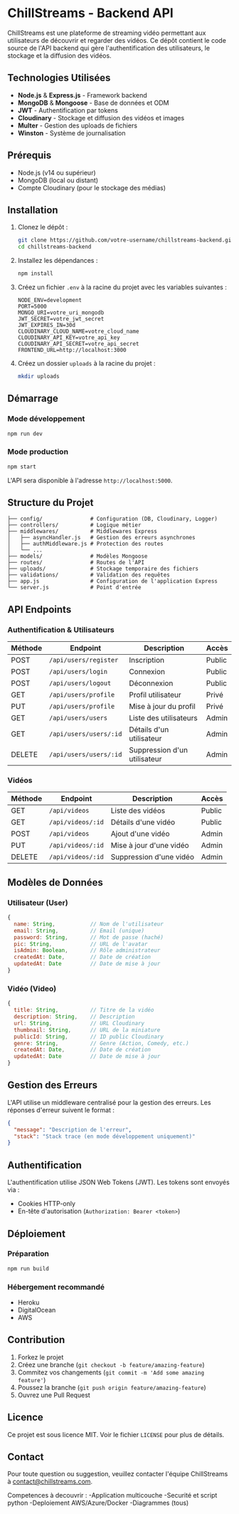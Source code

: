 # ChillStreams - Backend API

ChillStreams est une plateforme de streaming vidéo permettant aux utilisateurs de découvrir et regarder des vidéos. Ce dépôt contient le code source de l'API backend qui gère l'authentification des utilisateurs, le stockage et la diffusion des vidéos.

## Technologies Utilisées

- **Node.js** & **Express.js** - Framework backend
- **MongoDB** & **Mongoose** - Base de données et ODM
- **JWT** - Authentification par tokens
- **Cloudinary** - Stockage et diffusion des vidéos et images
- **Multer** - Gestion des uploads de fichiers
- **Winston** - Système de journalisation

## Prérequis

- Node.js (v14 ou supérieur)
- MongoDB (local ou distant)
- Compte Cloudinary (pour le stockage des médias)

## Installation

1. Clonez le dépôt :
   ```bash
   git clone https://github.com/votre-username/chillstreams-backend.git
   cd chillstreams-backend
   ```

2. Installez les dépendances :
   ```bash
   npm install
   ```

3. Créez un fichier `.env` à la racine du projet avec les variables suivantes :
   ```
   NODE_ENV=development
   PORT=5000
   MONGO_URI=votre_uri_mongodb
   JWT_SECRET=votre_jwt_secret
   JWT_EXPIRES_IN=30d
   CLOUDINARY_CLOUD_NAME=votre_cloud_name
   CLOUDINARY_API_KEY=votre_api_key
   CLOUDINARY_API_SECRET=votre_api_secret
   FRONTEND_URL=http://localhost:3000
   ```

4. Créez un dossier `uploads` à la racine du projet :
   ```bash
   mkdir uploads
   ```

## Démarrage

### Mode développement
```bash
npm run dev
```

### Mode production
```bash
npm start
```

L'API sera disponible à l'adresse `http://localhost:5000`.

## Structure du Projet

```
├── config/               # Configuration (DB, Cloudinary, Logger)
├── controllers/          # Logique métier
├── middlewares/          # Middlewares Express
│   ├── asyncHandler.js   # Gestion des erreurs asynchrones
│   ├── authMiddleware.js # Protection des routes
│   └── ...
├── models/               # Modèles Mongoose
├── routes/               # Routes de l'API
├── uploads/              # Stockage temporaire des fichiers
├── validations/          # Validation des requêtes
├── app.js                # Configuration de l'application Express
└── server.js             # Point d'entrée
```

## API Endpoints

### Authentification & Utilisateurs

| Méthode | Endpoint | Description | Accès |
|---------|----------|-------------|-------|
| POST | `/api/users/register` | Inscription | Public |
| POST | `/api/users/login` | Connexion | Public |
| POST | `/api/users/logout` | Déconnexion | Public |
| GET | `/api/users/profile` | Profil utilisateur | Privé |
| PUT | `/api/users/profile` | Mise à jour du profil | Privé |
| GET | `/api/users/users` | Liste des utilisateurs | Admin |
| GET | `/api/users/users/:id` | Détails d'un utilisateur | Admin |
| DELETE | `/api/users/users/:id` | Suppression d'un utilisateur | Admin |

### Vidéos

| Méthode | Endpoint | Description | Accès |
|---------|----------|-------------|-------|
| GET | `/api/videos` | Liste des vidéos | Public |
| GET | `/api/videos/:id` | Détails d'une vidéo | Public |
| POST | `/api/videos` | Ajout d'une vidéo | Admin |
| PUT | `/api/videos/:id` | Mise à jour d'une vidéo | Admin |
| DELETE | `/api/videos/:id` | Suppression d'une vidéo | Admin |

## Modèles de Données

### Utilisateur (User)
```javascript
{
  name: String,           // Nom de l'utilisateur
  email: String,          // Email (unique)
  password: String,       // Mot de passe (haché)
  pic: String,            // URL de l'avatar
  isAdmin: Boolean,       // Rôle administrateur
  createdAt: Date,        // Date de création
  updatedAt: Date         // Date de mise à jour
}
```

### Vidéo (Video)
```javascript
{
  title: String,          // Titre de la vidéo
  description: String,    // Description
  url: String,            // URL Cloudinary
  thumbnail: String,      // URL de la miniature
  publicId: String,       // ID public Cloudinary
  genre: String,          // Genre (Action, Comedy, etc.)
  createdAt: Date,        // Date de création
  updatedAt: Date         // Date de mise à jour
}
```

## Gestion des Erreurs

L'API utilise un middleware centralisé pour la gestion des erreurs. Les réponses d'erreur suivent le format :

```json
{
  "message": "Description de l'erreur",
  "stack": "Stack trace (en mode développement uniquement)"
}
```

## Authentification

L'authentification utilise JSON Web Tokens (JWT). Les tokens sont envoyés via :
- Cookies HTTP-only
- En-tête d'autorisation (`Authorization: Bearer <token>`)

## Déploiement

### Préparation
```bash
npm run build
```

### Hébergement recommandé
- Heroku
- DigitalOcean
- AWS

## Contribution

1. Forkez le projet
2. Créez une branche (`git checkout -b feature/amazing-feature`)
3. Commitez vos changements (`git commit -m 'Add some amazing feature'`)
4. Poussez la branche (`git push origin feature/amazing-feature`)
5. Ouvrez une Pull Request

## Licence

Ce projet est sous licence MIT. Voir le fichier `LICENSE` pour plus de détails.

## Contact

Pour toute question ou suggestion, veuillez contacter l'équipe ChillStreams à [contact@chillstreams.com](mailto:contact@chillstreams.com). 

Competences à decouvrir : 
-Application multicouche
-Securité et script python
-Deploiement AWS/Azure/Docker
-Diagrammes (tous)